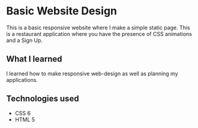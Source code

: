 # Basic Website Design

This is a basic responsive website where I make a simple static page. This is a restaurant application where you have the presence of CSS animations and a Sign Up.

## What I learned

I learned how to make responsive web-design as well as planning my applications.

## Technologies used

- CSS 6
- HTML 5
